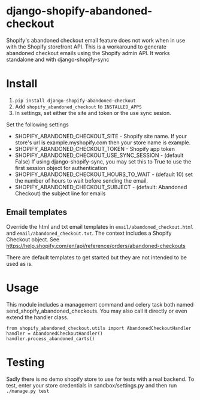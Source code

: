 # django-shopify-abandoned-checkout

Shopify's abandoned checkout email feature does not work when in use with the Shopify storefront API. This is a workaround to generate abandoned checkout emails using the Shopify admin API. It works standalone and with django-shopify-sync

# Install

1. `pip install django-shopify-abandoned-checkout`
2. Add `shopify_abandoned_checkout` to `INSTALLED_APPS`
3. In settings, set either the site and token or the use sync sesion.

Set the following settings

- SHOPIFY_ABANDONED_CHECKOUT_SITE - Shopify site name. If your store's url is example.myshopify.com then your store name is example.
- SHOPIFY_ABANDONED_CHECKOUT_TOKEN - Shopify app token
- SHOPIFY_ABANDONED_CHECKOUT_USE_SYNC_SESSION - (default False) If using django-shopify-sync, you may set this to True to use the first session object for authentication
- SHOPIFY_ABANDONED_CHECKOUT_HOURS_TO_WAIT - (default 10) set the number of hours to wait before sending the email.
- SHOPIFY_ABANDONED_CHECKOUT_SUBJECT - (default: Abandoned Checkout) the subject line for emails

## Email templates

Override the html and txt email templates in `email/abandoned_checkout.html` and `email/abandoned_checkout.txt`. The context includes a Shopify Checkout object. See https://help.shopify.com/en/api/reference/orders/abandoned-checkouts

There are default templates to get started but they are not intended to be used as is.

# Usage

This module includes a management command and celery task both named send_shopify_abandoned_checkouts. You may also call it directly or even extend the handler class.

```
from shopify_abandoned_checkout.utils import AbandonedCheckoutHandler
handler = AbandonedCheckoutHandler()
handler.process_abandoned_carts()
```

# Testing

Sadly there is no demo shopify store to use for tests with a real backend. To test, enter your store credentials in sandbox/settings.py and then run `./manage.py test`
